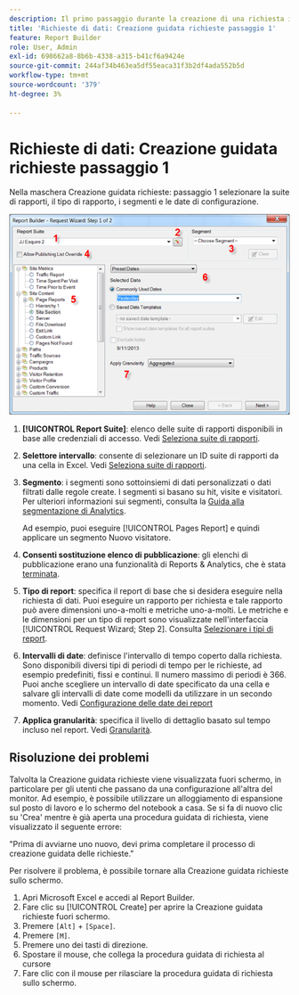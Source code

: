 ```yaml
---
description: Il primo passaggio durante la creazione di una richiesta in Report Builder.
title: 'Richieste di dati: Creazione guidata richieste passaggio 1'
feature: Report Builder
role: User, Admin
exl-id: 698662a8-8b6b-4338-a315-b41cf6a9424e
source-git-commit: 244af34b463ea5df55eaca31f3b2df4ada552b5d
workflow-type: tm+mt
source-wordcount: '379'
ht-degree: 3%

---
```


# Richieste di dati: Creazione guidata richieste passaggio 1

Nella maschera Creazione guidata richieste: passaggio 1 selezionare la suite di rapporti, il tipo di rapporto, i segmenti e le date di configurazione.

![Schermata che mostra la Richiesta guidata: Modulo passaggio 1.](assets/rw1_overview.png)

1. **[!UICONTROL Report Suite]**: elenco delle suite di rapporti disponibili in base alle credenziali di accesso. Vedi [Seleziona suite di rapporti](/help/analyze/report-builder/data-requests/selecting-report-suites/t-select-report-suites.md).

1. **Selettore intervallo**: consente di selezionare un ID suite di rapporti da una cella in Excel. Vedi [Seleziona suite di rapporti](/help/analyze/report-builder/data-requests/selecting-report-suites/t-select-report-suites.md).

1. **Segmento**: i segmenti sono sottoinsiemi di dati personalizzati o dati filtrati dalle regole create. I segmenti si basano su hit, visite e visitatori. Per ulteriori informazioni sui segmenti, consulta la [Guida alla segmentazione di Analytics](https://experienceleague.adobe.com/docs/analytics/components/segmentation/seg-home.html?lang=it).

   Ad esempio, puoi eseguire [!UICONTROL Pages Report] e quindi applicare un segmento Nuovo visitatore.

1. **Consenti sostituzione elenco di pubblicazione**: gli elenchi di pubblicazione erano una funzionalità di Reports &amp; Analytics, che è stata [terminata](https://new.express.adobe.com/webpage/WFCyq7w8kijmB?).

1. **Tipo di report**: specifica il report di base che si desidera eseguire nella richiesta di dati. Puoi eseguire un rapporto per richiesta e tale rapporto può avere dimensioni uno-a-molti e metriche uno-a-molti. Le metriche e le dimensioni per un tipo di report sono visualizzate nell&#39;interfaccia [!UICONTROL Request Wizard; Step 2]. Consulta [Selezionare i tipi di report](/help/analyze/report-builder/data-requests/c-report-types/select-report-types.md).

1. **Intervalli di date**: definisce l&#39;intervallo di tempo coperto dalla richiesta. Sono disponibili diversi tipi di periodi di tempo per le richieste, ad esempio predefiniti, fissi e continui. Il numero massimo di periodi è 366. Puoi anche scegliere un intervallo di date specificato da una cella e salvare gli intervalli di date come modelli da utilizzare in un secondo momento.  Vedi [Configurazione delle date dei report](/help/analyze/report-builder/data-requests/configuring-report-dates/custom-calendar.md)

1. **Applica granularità**: specifica il livello di dettaglio basato sul tempo incluso nel report. Vedi [Granularità](/help/analyze/report-builder/data-requests/configuring-report-dates/granularity.md).

## Risoluzione dei problemi

Talvolta la Creazione guidata richieste viene visualizzata fuori schermo, in particolare per gli utenti che passano da una configurazione all&#39;altra del monitor. Ad esempio, è possibile utilizzare un alloggiamento di espansione sul posto di lavoro e lo schermo del notebook a casa. Se si fa di nuovo clic su &#39;Crea&#39; mentre è già aperta una procedura guidata di richiesta, viene visualizzato il seguente errore:

&quot;Prima di avviarne uno nuovo, devi prima completare il processo di creazione guidata delle richieste.&quot;

Per risolvere il problema, è possibile tornare alla Creazione guidata richieste sullo schermo.

1. Apri Microsoft Excel e accedi al Report Builder.
2. Fare clic su [!UICONTROL Create] per aprire la Creazione guidata richieste fuori schermo.
3. Premere `[Alt]` + `[Space]`.
4. Premere `[M]`.
5. Premere uno dei tasti di direzione.
6. Spostare il mouse, che collega la procedura guidata di richiesta al cursore
7. Fare clic con il mouse per rilasciare la procedura guidata di richiesta sullo schermo.
